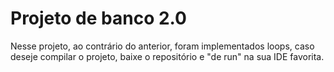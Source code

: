 # Projeto de banco 2.0

Nesse projeto, ao contrário do anterior, foram implementados loops, caso deseje compilar o projeto, baixe o repositório e "de run" na sua IDE favorita. 
